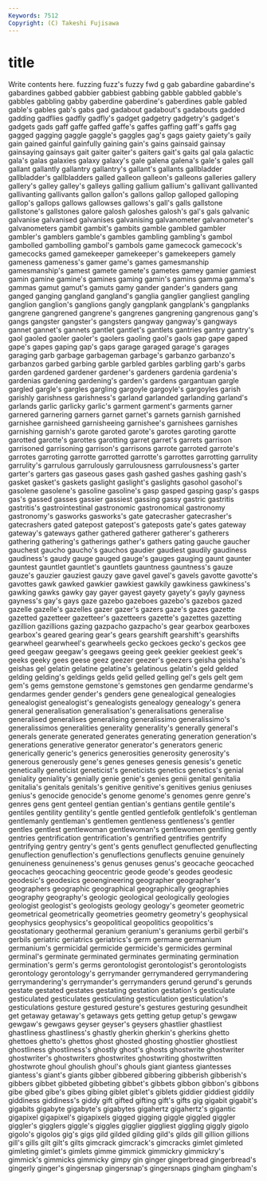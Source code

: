 ```yaml
---
Keywords: 7512 
Copyright: (C) Takeshi Fujisawa
---
```


# title

Write contents here.
 fuzzing fuzz's fuzzy
fwd g gab gabardine gabardine's gabardines gabbed gabbier gabbiest gabbing
gabble gabbled gabble's gabbles gabbling gabby gaberdine gaberdine's gaberdines gable
gabled gable's gables gab's gabs gad gadabout gadabout's gadabouts gadded
gadding gadflies gadfly gadfly's gadget gadgetry gadgetry's gadget's gadgets gads
gaff gaffe gaffed gaffe's gaffes gaffing gaff's gaffs gag gagged
gagging gaggle gaggle's gaggles gag's gags gaiety gaiety's gaily gain
gained gainful gainfully gaining gain's gains gainsaid gainsay gainsaying gainsays
gait gaiter gaiter's gaiters gait's gaits gal gala galactic gala's
galas galaxies galaxy galaxy's gale galena galena's gale's gales gall
gallant gallantly gallantry gallantry's gallant's gallants gallbladder gallbladder's gallbladders galled
galleon galleon's galleons galleries gallery gallery's galley galley's galleys galling
gallium gallium's gallivant gallivanted gallivanting gallivants gallon gallon's gallons gallop
galloped galloping gallop's gallops gallows gallowses gallows's gall's galls gallstone
gallstone's gallstones galore galosh galoshes galosh's gal's gals galvanic galvanise
galvanised galvanises galvanising galvanometer galvanometer's galvanometers gambit gambit's gambits gamble
gambled gambler gambler's gamblers gamble's gambles gambling gambling's gambol gambolled
gambolling gambol's gambols game gamecock gamecock's gamecocks gamed gamekeeper gamekeeper's
gamekeepers gamely gameness gameness's gamer game's games gamesmanship gamesmanship's gamest
gamete gamete's gametes gamey gamier gamiest gamin gamine gamine's gamines
gaming gamin's gamins gamma gamma's gammas gamut gamut's gamuts gamy
gander gander's ganders gang ganged ganging gangland gangland's ganglia ganglier
gangliest gangling ganglion ganglion's ganglions gangly gangplank gangplank's gangplanks gangrene
gangrened gangrene's gangrenes gangrening gangrenous gang's gangs gangster gangster's gangsters
gangway gangway's gangways gannet gannet's gannets gantlet gantlet's gantlets gantries
gantry gantry's gaol gaoled gaoler gaoler's gaolers gaoling gaol's gaols
gap gape gaped gape's gapes gaping gap's gaps garage garaged
garage's garages garaging garb garbage garbageman garbage's garbanzo garbanzo's garbanzos
garbed garbing garble garbled garbles garbling garb's garbs garden gardened
gardener gardener's gardeners gardenia gardenia's gardenias gardening gardening's garden's gardens
gargantuan gargle gargled gargle's gargles gargling gargoyle gargoyle's gargoyles garish
garishly garishness garishness's garland garlanded garlanding garland's garlands garlic garlicky
garlic's garment garment's garments garner garnered garnering garners garnet garnet's
garnets garnish garnished garnishee garnisheed garnisheeing garnishee's garnishees garnishes garnishing
garnish's garote garoted garote's garotes garoting garotte garotted garotte's garottes
garotting garret garret's garrets garrison garrisoned garrisoning garrison's garrisons garrote
garroted garrote's garrotes garroting garrotte garrotted garrotte's garrottes garrotting garrulity
garrulity's garrulous garrulously garrulousness garrulousness's garter garter's garters gas gaseous
gases gash gashed gashes gashing gash's gasket gasket's gaskets gaslight
gaslight's gaslights gasohol gasohol's gasolene gasolene's gasoline gasoline's gasp gasped
gasping gasp's gasps gas's gassed gasses gassier gassiest gassing gassy
gastric gastritis gastritis's gastrointestinal gastronomic gastronomical gastronomy gastronomy's gasworks gasworks's
gate gatecrasher gatecrasher's gatecrashers gated gatepost gatepost's gateposts gate's gates
gateway gateway's gateways gather gathered gatherer gatherer's gatherers gathering gathering's
gatherings gather's gathers gating gauche gaucher gauchest gaucho gaucho's gauchos
gaudier gaudiest gaudily gaudiness gaudiness's gaudy gauge gauged gauge's gauges
gauging gaunt gaunter gauntest gauntlet gauntlet's gauntlets gauntness gauntness's gauze
gauze's gauzier gauziest gauzy gave gavel gavel's gavels gavotte gavotte's
gavottes gawk gawked gawkier gawkiest gawkily gawkiness gawkiness's gawking gawks
gawky gay gayer gayest gayety gayety's gayly gayness gayness's gay's
gays gaze gazebo gazeboes gazebo's gazebos gazed gazelle gazelle's gazelles
gazer gazer's gazers gaze's gazes gazette gazetted gazetteer gazetteer's gazetteers
gazette's gazettes gazetting gazillion gazillions gazing gazpacho gazpacho's gear gearbox
gearboxes gearbox's geared gearing gear's gears gearshift gearshift's gearshifts gearwheel
gearwheel's gearwheels gecko geckoes gecko's geckos gee geed geegaw geegaw's
geegaws geeing geek geekier geekiest geek's geeks geeky gees geese
geez geezer geezer's geezers geisha geisha's geishas gel gelatin gelatine
gelatine's gelatinous gelatin's geld gelded gelding gelding's geldings gelds gelid
gelled gelling gel's gels gelt gem gem's gems gemstone gemstone's
gemstones gen gendarme gendarme's gendarmes gender gender's genders gene genealogical
genealogies genealogist genealogist's genealogists genealogy genealogy's genera general generalisation generalisation's
generalisations generalise generalised generalises generalising generalissimo generalissimo's generalissimos generalities generality
generality's generally general's generals generate generated generates generating generation generation's
generations generative generator generator's generators generic generically generic's generics generosities
generosity generosity's generous generously gene's genes geneses genesis genesis's genetic
genetically geneticist geneticist's geneticists genetics genetics's genial geniality geniality's genially
genie genie's genies genii genital genitalia genitalia's genitals genitals's genitive
genitive's genitives genius geniuses genius's genocide genocide's genome genome's genomes
genre genre's genres gens gent genteel gentian gentian's gentians gentile
gentile's gentiles gentility gentility's gentle gentled gentlefolk gentlefolk's gentleman gentlemanly
gentleman's gentlemen gentleness gentleness's gentler gentles gentlest gentlewoman gentlewoman's gentlewomen
gentling gently gentries gentrification gentrification's gentrified gentrifies gentrify gentrifying gentry
gentry's gent's gents genuflect genuflected genuflecting genuflection genuflection's genuflections genuflects
genuine genuinely genuineness genuineness's genus genuses genus's geocache geocached geocaches
geocaching geocentric geode geode's geodes geodesic geodesic's geodesics geoengineering geographer
geographer's geographers geographic geographical geographically geographies geography geography's geologic geological
geologically geologies geologist geologist's geologists geology geology's geometer geometric geometrical
geometrically geometries geometry geometry's geophysical geophysics geophysics's geopolitical geopolitics geopolitics's
geostationary geothermal geranium geranium's geraniums gerbil gerbil's gerbils geriatric geriatrics
geriatrics's germ germane germanium germanium's germicidal germicide germicide's germicides germinal
germinal's germinate germinated germinates germinating germination germination's germ's germs gerontologist
gerontologist's gerontologists gerontology gerontology's gerrymander gerrymandered gerrymandering gerrymandering's gerrymander's gerrymanders
gerund gerund's gerunds gestate gestated gestates gestating gestation gestation's gesticulate
gesticulated gesticulates gesticulating gesticulation gesticulation's gesticulations gesture gestured gesture's gestures
gesturing gesundheit get getaway getaway's getaways gets getting getup getup's
gewgaw gewgaw's gewgaws geyser geyser's geysers ghastlier ghastliest ghastliness ghastliness's
ghastly gherkin gherkin's gherkins ghetto ghettoes ghetto's ghettos ghost ghosted
ghosting ghostlier ghostliest ghostliness ghostliness's ghostly ghost's ghosts ghostwrite ghostwriter
ghostwriter's ghostwriters ghostwrites ghostwriting ghostwritten ghostwrote ghoul ghoulish ghoul's ghouls
giant giantess giantesses giantess's giant's giants gibber gibbered gibbering gibberish
gibberish's gibbers gibbet gibbeted gibbeting gibbet's gibbets gibbon gibbon's gibbons
gibe gibed gibe's gibes gibing giblet giblet's giblets giddier giddiest
giddily giddiness giddiness's giddy gift gifted gifting gift's gifts gig
gigabit gigabit's gigabits gigabyte gigabyte's gigabytes gigahertz gigahertz's gigantic gigapixel
gigapixel's gigapixels gigged gigging giggle giggled giggler giggler's gigglers giggle's
giggles gigglier giggliest giggling giggly gigolo gigolo's gigolos gig's gigs
gild gilded gilding gild's gilds gill gillion gillions gill's gills
gilt gilt's gilts gimcrack gimcrack's gimcracks gimlet gimleted gimleting gimlet's
gimlets gimme gimmick gimmickry gimmickry's gimmick's gimmicks gimmicky gimpy gin
ginger gingerbread gingerbread's gingerly ginger's gingersnap gingersnap's gingersnaps gingham gingham's

